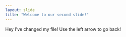 ```yaml
---
layout: slide
title: "Welcome to our second slide!"
---
```

Hey I've changed my file!
Use the left arrow to go back!

